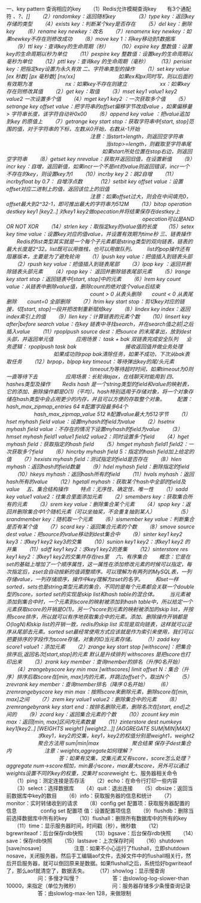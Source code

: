 一、key pattern 查询相应的key
　　（1）Redis允许模糊查询key　　有3个通配符  *、?、[]
　　（2）randomkey：返回随机key　　
　　（3）type key：返回key存储的类型
　　（4）exists key：判断某个key是否存在
　　（5）del key：删除key
　　（6）rename key newkey：改名
　　（7）renamenx key newkey：如果newkey不存在则修改成功
　　（8）move key 1：将key移动到1数据库
　　（9）ttl key：查询key的生命周期（秒）
　　（10）expire key 整数值：设置key的生命周期以秒为单位
　　（11）pexpire key 整数值：设置key的生命周期以毫秒为单位
　　（12）pttl key：查询key 的生命周期（毫秒）
　　（13）perisist key：把指定key设置为永久有效
二、字符串类型的操作
　　（1）set key value [ex 秒数] [px 毫秒数] [nx/xx]　　
　　　　　　如果ex和px同时写，则以后面的有效期为准
　　　　　　nx：如果key不存在则建立
　　　　　　xx：如果key存在则修改其值
　　（2）get key：取值
　　（3）mset key1 value1 key2 value2 一次设置多个值
　　（4）mget key1 key2 ：一次获取多个值
　　（5）setrange key offset value：把字符串的offset偏移字节改成value ，如果偏移量 > 字符串长度，该字符自动补0x00
　　（6）append key value ：把value追加到key 的原值上
　　（7）getrange key start stop：获取字符串中[start, stop]范围的值，对于字符串的下标，左数从0开始，右数从-1开始
　　　　　　　　　　　　　　　　注意：当start>length，则返回空字符串
　　　　　　　　　　　　　　　　　　　当stop>=length，则截取至字符串尾
　　　　　　　　　　　　　　　　　　   如果start所处位置在stop右边，则返回空字符串
　　（8）getset key nrevalue：获取并返回旧值，在设置新值
　　（9）incr key：自增，返回新值，如果incr一个不是int的value则返回错误，incr一个不存在的key，则设置key为1
　　（10）incrby key 2：跳2自增
　　（11）incrbyfloat by 0.7： 自增浮点数　
　　（12）setbit key offset value：设置offset对应二进制上的值，返回该位上的旧值
　　　　　　　　　　　　　　　　注意：如果offset过大，则会在中间填充0，offset最大到2^32-1，即可推出最大的字符串为512M
　　（13）bitop operation destkey key1 [key2..]    对key1 key2做opecation并将结果保存在destkey上
　　　　　　　　　　　　　　　　　　　　　　　　　　opecation可以是AND OR NOT XOR
　　（14）strlen key：取指定key的value值的长度
　  （15）setex key time value：设置key对应的值value，并设置有效期为time秒
三、链表操作
　　Redis的list类型其实就是一个每个子元素都是string类型的双向链表，链表的最大长度是2^32。list既可以用做栈，也可以用做队列。
　　list的pop操作还有阻塞版本，主要是为了避免轮询
　　（1）lpush key value：把值插入到链表头部
　　（2）rpush key value：把值插入到链表尾部
　　（3）lpop key ：返回并删除链表头部元素
　　（4）rpop key： 返回并删除链表尾部元素
　　（5）lrange key start stop：返回链表中[start, stop]中的元素
　　（6）lrem key count value：从链表中删除value值，删除count的绝对值个value后结束
　　　　　　　　　　　　　　　　count > 0 从表头删除　　count < 0 从表尾删除　　count=0 全部删除
　　（7）ltrim key start stop：剪切key对应的链接，切[start, stop]一段并把改制重新赋给key
　　（8）lindex key index：返回index索引上的值
　　（9）llen key：计算链表的元素个数
　　（10）linsert key after|before search value：在key 链表中寻找search，并在search值之前|之后插入value
　　（11）rpoplpush source dest：把source 的末尾拿出，放到dest头部，并返回单元值
　　　　应用场景： task + bak 双链表完成安全队列
　      业务逻辑： rpoplpush task bak
　　　　　　　　　接收返回值并做业务处理
　　　　　　　　　如果成功则rpop bak清除任务，如果不成功，下次从bak表取任务
　　（12）brpop，blpop key timeout：等待弹出key的尾/头元素
　　　　　　　　　　　　　　　　timeout为等待超时时间，如果timeout为0则一直等待下去
　　　　　应用场景：长轮询ajax，在线聊天时能用到
四、hashes类型及操作
　　Redis hash 是一个string类型的field和value的映射表，它的添加、删除操作都是O(1)（平均）。hash特别适用于存储对象，将一个对象存储在hash类型中会占用更少的内存，并且可以方便的存取整个对象。
　　配置： hash_max_zipmap_entries 64 #配置字段最多64个
　　　　　 hash_max_zipmap_value 512 #配置value最大为512字节
　　（1）hset myhash field value：设置myhash的field为value
　　（2）hsetnx myhash field value：不存在的情况下设置myhash的field为value
　　（3）hmset myhash field1 value1 field2 value2：同时设置多个field
　　（4）hget myhash field：获取指定的hash field
　　（5）hmget myhash field1 field2：一次获取多个field
　　（6）hincrby myhash field 5：指定的hash field加上给定的值
　　（7）hexists myhash field：测试指定的field是否存在
　　（8）hlen myhash：返回hash的field数量
　　（9）hdel myhash field：删除指定的field
　　（10）hkeys myhash：返回hash所有的field
　　（11）hvals myhash：返回hash所有的value
　　（12）hgetall myhash：获取某个hash中全部的field及value　
五、集合结构操作
　　特点：无序性、确定性、唯一性
　　（1）sadd key value1 value2：往集合里面添加元素
　　（2）smembers key：获取集合所有的元素
　　（3）srem key value：删除集合某个元素
　　（4）spop key：返回并删除集合中1个随机元素（可以坐抽奖，不会重复抽到某人）　　　
　　（5）srandmember key：随机取一个元素
　　（6）sismember key value：判断集合是否有某个值
　　（7）scard key：返回集合元素的个数
　　（8）smove source dest value：把source的value移动到dest集合中
　　（9）sinter key1 key2 key3：求key1 key2 key3的交集
　　（10）sunion key1 key2：求key1 key2 的并集
　　（11）sdiff key1 key2：求key1 key2的差集
　　（12）sinterstore res key1 key2：求key1 key2的交集并存在res里　
六、有序集合
　　概念：它是在set的基础上增加了一个顺序属性，这一属性在添加修改元素的时候可以指定，每次指定后，zset会自动按新的值调整顺序。可以理解为有两列的MySQL表，一列存储value，一列存储顺序，操作中key理解为zset的名字。
　　和set一样sorted，sets也是string类型元素的集合，不同的是每个元素都会关联一个double型的score。sorted set的实现是skip list和hash table的混合体。
　　当元素被添加到集合中时，一个元素到score的映射被添加到hash table中，所以给定一个元素获取score的开销是O(1)。另一个score到元素的映射被添加的skip list，并按照score排序，所以就可以有序地获取集合中的元素。添加、删除操作开销都是O(logN)和skip list的开销一致，redis的skip list 实现是双向链表，这样就可以逆序从尾部去元素。sorted set最经常使用方式应该就是作为索引来使用，我们可以把要排序的字段作为score存储，对象的ID当元素存储。
　　（1）zadd key score1 value1：添加元素
　　（2）zrange key start stop [withscore]：把集合排序后,返回名次[start,stop]的元素  默认是升续排列  withscores 是把score也打印出来
　　（3）zrank key member：查询member的排名（升序0名开始）
　　（4）zrangebyscore key min max [withscores] limit offset N：集合（升序）排序后取score在[min, max]内的元素，并跳过offset个，取出N个
　　（5）zrevrank key member：查询member排名（降序 0名开始）
　　（6）zremrangebyscore key min max：按照score来删除元素，删除score在[min, max]之间
　　（7）zrem key value1 value2：删除集合中的元素
　　（8）zremrangebyrank key start end：按排名删除元素，删除名次在[start, end]之间的
　　（9）zcard key：返回集合元素的个数
　　（10）zcount key min max：返回[min, max]区间内元素数量
　　（11）zinterstore dest numkeys key1[key2..] [WEIGHTS weight1 [weight2...]] [AGGREGATE SUM|MIN|MAX]
　　　　　　求key1，key2的交集，key1，key2的权值分别是weight1，weight2
　　　　　　聚合方法用 sum|min|max
　　　　　　聚合结果 保存子dest集合内
　　　　　　注意：weights,aggregate如何理解？
　　　　　　　　　　答：如果有交集，交集元素又有score，score怎么处理？aggregate num->score相加，min最小score，max最大score，另外可以通过weights设置不同的key的权重，交集时  score*weight
七、服务器相关命令
　　（1）ping：测定连接是否存活
　　（2）echo：在命令行打印一些内容
　　（3）select：选择数据库
　　（4）quit：退出连接
　　（5）dbsize：返回当前数据库中key的数目
　　（6）info：获取服务器的信息和统计
　　（7）monitor：实时转储收到的请求
　　（8）config get 配置项：获取服务器配置的信息
　　　　 config set 配置项  值：设置配置项信息
　　（9）flushdb：删除当前选择数据库中所有的key
　　（10）flushall：删除所有数据库中的所有的key
　　（11）time：显示服务器时间，时间戳（秒），微秒数
　　（12）bgrewriteaof：后台保存rdb快照
　　（13）bgsave：后台保存rdb快照
　　（14）save：保存rdb快照
　　（15）lastsave：上次保存时间
　　（16）shutdown [save/nosave]
　　　　　　注意：如果不小心运行了flushall，立即shutdown nosave，关闭服务器，然后手工编辑aof文件，去掉文件中的flushall相关行，然后开启服务器，就可以倒回原来是数据。如果flushall之后，系统恰好bgwriteaof了，那么aof就清空了，数据丢失。
　　（17）showlog：显示慢查询
　　　　　　问：多慢才叫慢？
　　　　　　答：由slowlog-log-slower-than 10000，来指定（单位为微秒）
　　　　　　问：服务器存储多少条慢查询记录
　　　　　　答：由slowlog-max-len 128，来做限制　　
